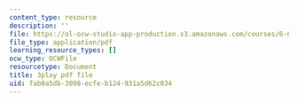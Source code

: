 ```yaml
---
content_type: resource
description: ''
file: https://ol-ocw-studio-app-production.s3.amazonaws.com/courses/6-042j-mathematics-for-computer-science-spring-2015/fab0a5db3098ecfeb124931a5d62c034_ZEsk64C0fJg.pdf
file_type: application/pdf
learning_resource_types: []
ocw_type: OCWFile
resourcetype: Document
title: 3play pdf file
uid: fab0a5db-3098-ecfe-b124-931a5d62c034
---
```

